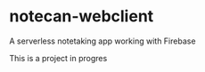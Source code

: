 # notecan-webclient
A serverless notetaking app working with Firebase

This is a project in progres

